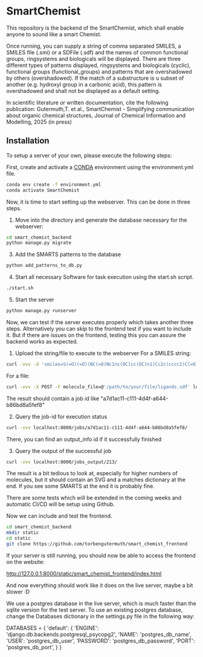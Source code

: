 # SmartChemist
This repository is the backend of the SmartChemist, which shall enable anyone to sound like a smart Chemist.

Once running, you can supply a string of comma separated SMILES, a SMILES file (.smi) or a SDFile (.sdf) and the names of common functional groups, ringsystems and biologicals will be displayed.
There are three different types of patterns displayed, ringsystems and biologicals (cyclic), functional groups (functional_groups) and patterns that are overshadowed by others (overshadowed).
If the match of a substructure is u subset of another (e.g. hydroxyl group in a carbonic acid), this pattern is overshadowed and shall not be displayed as a default setting.

In scientific literature or written documentation, cite the following publication:
Gutermuth,T. et al., SmartChemist - Simplifying communication about organic chemical structures, Journal of Chemical Information and Modelling, 2025 (in press)

## Installation

To setup a server of your own, please execute the following steps:

First, create and activate a [CONDA](https://docs.conda.io/projects/conda/en/latest/index.html) environment using the environment.yml file.

```bash
conda env create -f environment.yml
conda activate SmartChemist
```

Now, it is time to start setting up the webserver. This can be done in three steps. 
1. Move into the directory and generate the database necessary for the webserver:
```bash
cd smart_chemist_backend
python manage.py migrate
```

3. Add the SMARTS patterns to the database
```bash
python add_patterns_to_db.py
```

4. Start all necessary Software for task execution using the start.sh script.
```bash
./start.sh
```

5. Start the server
```bash
python manage.py runserver
```

Now, we can test if the server executes properly which takes another three steps.
Alternatively you can skip to the frontend test if you want to include it.
But if there are issues on the frontend, testing this you can assure the backend works as expected.

1. Upload the string/file to execute to the webserver
For a SMILES string:
```bash
curl -vvv -d 'smiles=S(=O)(=O)(NC(=O)Nc1nc(OC)cc(OC)n1)Cc2c(cccc2)C(=O)OC' localhost:8000/api/names
```
For a file:
```bash
curl -vvv -X POST -F molecule_file=@'/path/to/your/file/ligands.sdf' localhost:8000/api/names
```
The result should contain a job id like "a7d1ac11-c111-4d4f-a644-b86bd8a5fef8"

2. Query the job-id for execution status
```bash
curl -vvv localhost:8000/jobs/a7d1ac11-c111-4d4f-a644-b86bd8a5fef8/
```
There, you can find an output_info id if it successfully finished

3. Query the output of the successful job
```bash
curl -vvv localhost:8000/jobs_output/213/
```
The result is a bit tedious to look at, especially for higher numbers of molecules, but it should contain an SVG and a matches dictionary at the end.
If you see some SMARTS at the end it is probably fine.

There are some tests which will be extended in the coming weeks and automatic CI/CD will be setup using Github.

Now we can include and test the frontend.

```bash
cd smart_chemist_backend
mkdir static
cd static
git clone https://github.com/torbengutermuth/smart_chemist_frontend
```
If your server is still running, you should now be able to access the frontend on the website:

http://127.0.0.1:8000/static/smart_chemist_frontend/index.html

And now everything should work like it does on the live server, maybe a bit slower :D 

We use a postgres database in the live server, which is much faster than the sqlite version for the test server. 
To use an existing postgres database, change the Databases dictionary in the settings.py file in the following way: 

 DATABASES = {
     'default': {
        'ENGINE': 'django.db.backends.postgresql_psycopg2',
        'NAME': 'postgres_db_name',
        'USER': 'postgres_db_user',
        'PASSWORD': 'postgres_db_password',
       'PORT': 'postgres_db_port',
     }
 }
